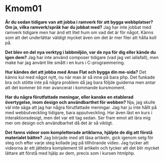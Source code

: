Kmom01
===============================

**Är du sedan tidigare van att jobba i ramverk för att bygga webbplatser? Om ja, vilka ramverk/språk har du jobbat med?**
Jag har inte jobbat med ramverk tidigare men har änd ett litet hum om vad det är för något. Känns som att det underlättar väldigt mycket även om det är mer filer att hålla koll på. 

**Det blev en del nya verktyg i labbmiljön, var de nya för dig eller kände du igen dem?**
Jag har inte använd composer tidigare (vad jag vet iallafall), men make har jag använt lite smått i en kurs i C-programmering.

**Hur kändes det att jobba med Anax Flat och bygga din me-sida?**
Det känns kul med något nytt, nu när man är så inne på bara php. Det funkade bra och stötte inte på några problem då jag bara följde guiderna men antar att det kommer bli mer avancerat i kommande kursmoment.

**Har du några förutfattade meningar, eller kanske en etablerad övertygelse, inom design och användbarthet för webben?**
Nja, jag skulle väl inte säga att jag har några förutfattade meningar. Jag har ju inte hållt på med webbutveckling tidigare, bara apputveckling. Har även läst en kurs i interaktionsdesigt, men det var ett tag sedan. Ser fram emot att lära mig mer om design och användbarhet då det är så viktigt.

**Det fanns videor som kompletterade artiklarna, hjälpte de dig att förstå materialet bättre?**
Jag började med att läsa artikeln, gick igenom setg för steg och efter varje steg kollade jag på tillhörande video. Jag tycker att videorna är ett jättebra komplement till artikeln och tycker att det blir mycket lättare att förstå med hjälp av dem, precis som i kursen htmlphp. 